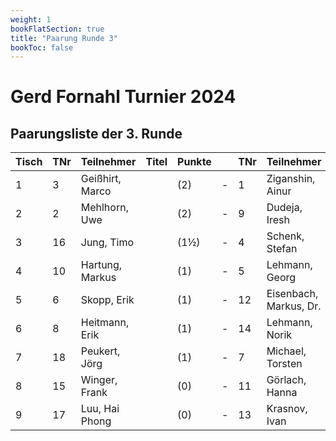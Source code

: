 ```yaml
---
weight: 1
bookFlatSection: true
title: "Paarung Runde 3"
bookToc: false
---
```


# Gerd Fornahl Turnier 2024

## Paarungsliste der 3. Runde

| Tisch | TNr | Teilnehmer          | Titel | Punkte |   | TNr | Teilnehmer        | Titel | Punkte | Ergebnis |
|-------|-----|---------------------|-------|--------|---|-----|-------------------|-------|--------|----------|
| 1     | 3   | Geißhirt, Marco     |       | (2)    | - | 1   | Ziganshin, Ainur  |       | (2)    | 0 - 1    |
| 2     | 2   | Mehlhorn, Uwe       |       | (2)    | - | 9   | Dudeja, Iresh     |       | (2)    | 1 - 0    |
| 3     | 16  | Jung, Timo          |       | (1½)   | - | 4   | Schenk, Stefan    |       | (1)    | ½ - ½    |
| 4     | 10  | Hartung, Markus     |       | (1)    | - | 5   | Lehmann, Georg    |       | (1)    | 1 - 0    |
| 5     | 6   | Skopp, Erik         |       | (1)    | - | 12  | Eisenbach, Markus, Dr. | | (1)    | ½ - ½    |
| 6     | 8   | Heitmann, Erik      |       | (1)    | - | 14  | Lehmann, Norik    |       | (1)    | 1 - 0    |
| 7     | 18  | Peukert, Jörg       |       | (1)    | - | 7   | Michael, Torsten  |       | (½)    | ½ - ½    |
| 8     | 15  | Winger, Frank       |       | (0)    | - | 11  | Görlach, Hanna    |       | (0)    | 0 - 1    |
| 9     | 17  | Luu, Hai Phong      |       | (0)    | - | 13  | Krasnov, Ivan     |       | (0)    | 0 - 1    |